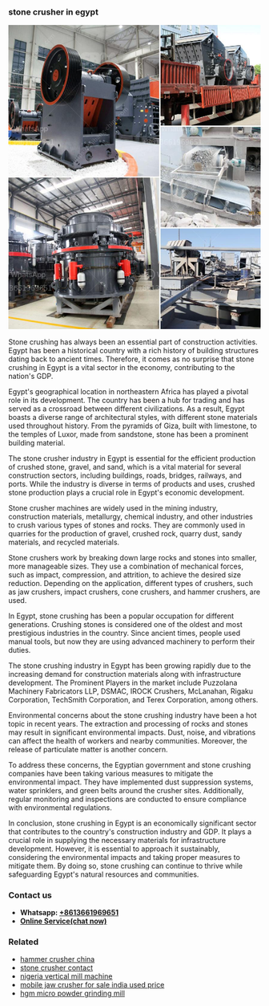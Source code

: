 <h3>stone crusher in egypt</h3><img src='1706754232.jpg' alt=''><p>Stone crushing has always been an essential part of construction activities. Egypt has been a historical country with a rich history of building structures dating back to ancient times. Therefore, it comes as no surprise that stone crushing in Egypt is a vital sector in the economy, contributing to the nation's GDP.</p><p>Egypt's geographical location in northeastern Africa has played a pivotal role in its development. The country has been a hub for trading and has served as a crossroad between different civilizations. As a result, Egypt boasts a diverse range of architectural styles, with different stone materials used throughout history. From the pyramids of Giza, built with limestone, to the temples of Luxor, made from sandstone, stone has been a prominent building material.</p><p>The stone crusher industry in Egypt is essential for the efficient production of crushed stone, gravel, and sand, which is a vital material for several construction sectors, including buildings, roads, bridges, railways, and ports. While the industry is diverse in terms of products and uses, crushed stone production plays a crucial role in Egypt's economic development.</p><p>Stone crusher machines are widely used in the mining industry, construction materials, metallurgy, chemical industry, and other industries to crush various types of stones and rocks. They are commonly used in quarries for the production of gravel, crushed rock, quarry dust, sandy materials, and recycled materials.</p><p>Stone crushers work by breaking down large rocks and stones into smaller, more manageable sizes. They use a combination of mechanical forces, such as impact, compression, and attrition, to achieve the desired size reduction. Depending on the application, different types of crushers, such as jaw crushers, impact crushers, cone crushers, and hammer crushers, are used.</p><p>In Egypt, stone crushing has been a popular occupation for different generations. Crushing stones is considered one of the oldest and most prestigious industries in the country. Since ancient times, people used manual tools, but now they are using advanced machinery to perform their duties.</p><p>The stone crushing industry in Egypt has been growing rapidly due to the increasing demand for construction materials along with infrastructure development. The Prominent Players in the market include Puzzolana Machinery Fabricators LLP, DSMAC, IROCK Crushers, McLanahan, Rigaku Corporation, TechSmith Corporation, and Terex Corporation, among others.</p><p>Environmental concerns about the stone crushing industry have been a hot topic in recent years. The extraction and processing of rocks and stones may result in significant environmental impacts. Dust, noise, and vibrations can affect the health of workers and nearby communities. Moreover, the release of particulate matter is another concern.</p><p>To address these concerns, the Egyptian government and stone crushing companies have been taking various measures to mitigate the environmental impact. They have implemented dust suppression systems, water sprinklers, and green belts around the crusher sites. Additionally, regular monitoring and inspections are conducted to ensure compliance with environmental regulations.</p><p>In conclusion, stone crushing in Egypt is an economically significant sector that contributes to the country's construction industry and GDP. It plays a crucial role in supplying the necessary materials for infrastructure development. However, it is essential to approach it sustainably, considering the environmental impacts and taking proper measures to mitigate them. By doing so, stone crushing can continue to thrive while safeguarding Egypt's natural resources and communities.</p><h3>Contact us</h3><ul><li><strong>Whatsapp:&nbsp;<a href="https://wa.me/8613661969651">+8613661969651</a></strong></li><li><a href="https://swt.shibang-china.com/?git&amp;zhl&amp;stone crusher in egypt"><strong>Online Service(chat now)</strong></a></li></ul><h3>Related</h3><ul><li><a href='hammer crusher china.md'>hammer crusher china</a></li><li><a href='stone crusher contact.md'>stone crusher contact</a></li><li><a href='nigeria vertical mill machine.md'>nigeria vertical mill machine</a></li><li><a href='mobile jaw crusher for sale india used price.md'>mobile jaw crusher for sale india used price</a></li><li><a href='hgm micro powder grinding mill.md'>hgm micro powder grinding mill</a></li></ul>